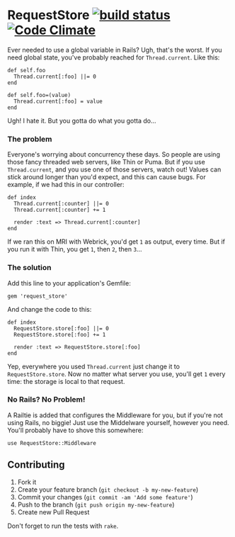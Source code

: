 # RequestStore [![build status](https://travis-ci.org/steveklabnik/request_store.png?branch=master)](https://travis-ci.org/steveklabnik/request_store) [![Code Climate](https://codeclimate.com/badge.png)](https://codeclimate.com/github/steveklabnik/request_store)

Ever needed to use a global variable in Rails? Ugh, that's the worst. If you
need global state, you've probably reached for `Thread.current`. Like this:

```
def self.foo
  Thread.current[:foo] ||= 0
end

def self.foo=(value)
  Thread.current[:foo] = value
end
```

Ugh! I hate it. But you gotta do what you gotta do...

### The problem

Everyone's worrying about concurrency these days. So people are using those
fancy threaded web servers, like Thin or Puma. But if you use `Thread.current`,
and you use one of those servers, watch out! Values can stick around longer
than you'd expect, and this can cause bugs. For example, if we had this in
our controller:

```
def index
  Thread.current[:counter] ||= 0
  Thread.current[:counter] += 1
  
  render :text => Thread.current[:counter]
end
```

If we ran this on MRI with Webrick, you'd get `1` as output, every time. But if
you run it with Thin, you get `1`, then `2`, then `3`...

### The solution

Add this line to your application's Gemfile:

    gem 'request_store'

And change the code to this:

```
def index
  RequestStore.store[:foo] ||= 0
  RequestStore.store[:foo] += 1

  render :text => RequestStore.store[:foo]
end
```

Yep, everywhere you used `Thread.current` just change it to
`RequestStore.store`. Now no matter what server you use, you'll get `1` every
time: the storage is local to that request.

### No Rails? No Problem!

A Railtie is added that configures the Middleware for you, but if you're not
using Rails, no biggie! Just use the Middelware yourself, however you need.
You'll probably have to shove this somewhere:

```
use RequestStore::Middleware
```

## Contributing

1. Fork it
2. Create your feature branch (`git checkout -b my-new-feature`)
3. Commit your changes (`git commit -am 'Add some feature'`)
4. Push to the branch (`git push origin my-new-feature`)
5. Create new Pull Request

Don't forget to run the tests with `rake`.
